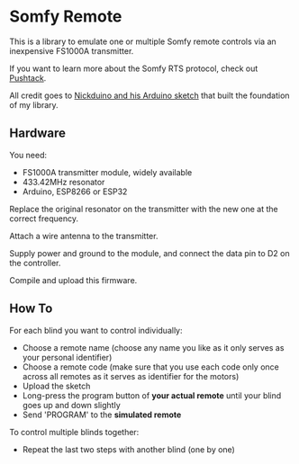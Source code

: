 # Somfy Remote

This is a library to emulate one or multiple Somfy remote controls via an inexpensive FS1000A transmitter.

If you want to learn more about the Somfy RTS protocol, check out [Pushtack](https://pushstack.wordpress.com/somfy-rts-protocol/).

All credit goes to [Nickduino and his Arduino sketch](https://github.com/Nickduino/Somfy_Remote) that built the foundation of my library.

## Hardware

You need:

- FS1000A transmitter module, widely available
- 433.42MHz resonator
- Arduino, ESP8266 or ESP32

Replace the original resonator on the transmitter with the new one at the correct frequency.

Attach a wire antenna to the transmitter.

Supply power and ground to the module, and connect the data pin to D2 on the controller.

Compile and upload this firmware.

## How To

For each blind you want to control individually:

- Choose a remote name (choose any name you like as it only serves as your personal identifier)
- Choose a remote code (make sure that you use each code only once across all remotes as it serves as identifier for the motors)
- Upload the sketch
- Long-press the program button of <b>your actual remote</b> until your blind goes up and down slightly
- Send 'PROGRAM' to the <b>simulated remote</b>

To control multiple blinds together:

- Repeat the last two steps with another blind (one by one)
